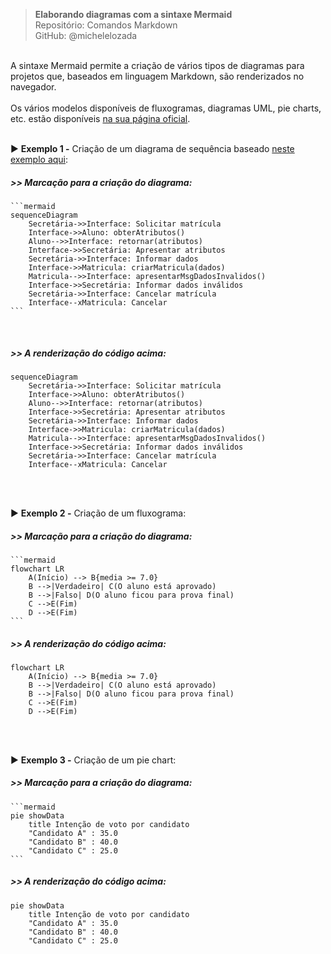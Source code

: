 > **Elaborando diagramas com a sintaxe Mermaid**  
> Repositório: Comandos Markdown  
> GitHub: @michelelozada
&nbsp;
     
&nbsp;  
A sintaxe Mermaid permite a criação de vários tipos de diagramas para projetos que, baseados em linguagem Markdown, são renderizados no navegador.    
&nbsp;     
Os vários modelos disponíveis de fluxogramas, diagramas UML, pie charts, etc. estão disponíveis [na sua página oficial](https://mermaid-js.github.io/mermaid/#/).
&nbsp;
     
&nbsp;      
:arrow_forward: **Exemplo 1 -** Criação de um diagrama de sequência baseado [neste exemplo aqui](https://www.qconcursos.com/questoes-de-concursos/questoes/0c70b814-09):    
##### >> Marcação para a criação do diagrama:
````
```mermaid
sequenceDiagram
    Secretária->>Interface: Solicitar matrícula
    Interface->>Aluno: obterAtributos()
    Aluno-->>Interface: retornar(atributos)
    Interface->>Secretária: Apresentar atributos
    Secretária->>Interface: Informar dados
    Interface->>Matricula: criarMatricula(dados)
    Matricula-->>Interface: apresentarMsgDadosInvalidos()
    Interface->>Secretária: Informar dados inválidos
    Secretária->>Interface: Cancelar matrícula
    Interface--xMatricula: Cancelar
```
````
&nbsp; 
##### >> A renderização do código acima:
```mermaid
sequenceDiagram
    Secretária->>Interface: Solicitar matrícula
    Interface->>Aluno: obterAtributos()
    Aluno-->>Interface: retornar(atributos)
    Interface->>Secretária: Apresentar atributos
    Secretária->>Interface: Informar dados
    Interface->>Matricula: criarMatricula(dados)
    Matricula-->>Interface: apresentarMsgDadosInvalidos()
    Interface->>Secretária: Informar dados inválidos
    Secretária->>Interface: Cancelar matrícula
    Interface--xMatricula: Cancelar
```
&nbsp;
     
&nbsp;      
:arrow_forward: **Exemplo 2 -** Criação de um fluxograma:    
##### >> Marcação para a criação do diagrama:
````
```mermaid
flowchart LR
    A(Início) --> B{media >= 7.0}
    B -->|Verdadeiro| C(O aluno está aprovado)
    B -->|Falso| D(O aluno ficou para prova final)
    C -->E(Fim)
    D -->E(Fim)
```
````
##### >> A renderização do código acima:
```mermaid
flowchart LR
    A(Início) --> B{media >= 7.0}
    B -->|Verdadeiro| C(O aluno está aprovado)
    B -->|Falso| D(O aluno ficou para prova final)
    C -->E(Fim)
    D -->E(Fim)
```
&nbsp;
     
&nbsp;      
:arrow_forward: **Exemplo 3 -** Criação de um pie chart:    
##### >> Marcação para a criação do diagrama:
````
```mermaid
pie showData
    title Intenção de voto por candidato
    "Candidato A" : 35.0
    "Candidato B" : 40.0
    "Candidato C" : 25.0
```
````
##### >> A renderização do código acima:
```mermaid
pie showData
    title Intenção de voto por candidato
    "Candidato A" : 35.0
    "Candidato B" : 40.0
    "Candidato C" : 25.0
```
